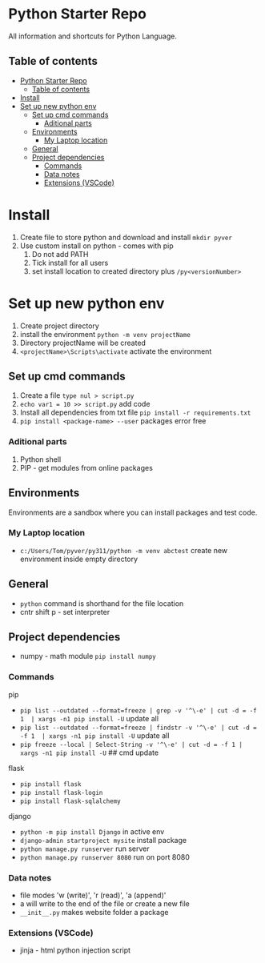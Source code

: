 # Python Starter Repo

All information and shortcuts for Python Language.

## Table of contents

- [Python Starter Repo](#python-starter-repo)
  - [Table of contents](#table-of-contents)
- [Install](#install)
- [Set up new python env](#set-up-new-python-env)
  - [Set up cmd commands](#set-up-cmd-commands)
    - [Aditional parts](#aditional-parts)
  - [Environments](#environments)
    - [My Laptop location](#my-laptop-location)
  - [General](#general)
  - [Project dependencies](#project-dependencies)
    - [Commands](#commands)
    - [Data notes](#data-notes)
    - [Extensions (VSCode)](#extensions-vscode)

# Install

1. Create file to store python and download and install `mkdir pyver`
2. Use custom install on python - comes with pip
   1. Do not add PATH
   2. Tick install for all users
   3. set install location to created directory plus `/py<versionNumber>`

# Set up new python env

1. Create project directory
2. install the environment `python -m venv projectName`
3. Directory projectName will be created
4. `<projectName>\Scripts\activate` activate the environment

## Set up cmd commands

1. Create a file `type nul > script.py`
2. `echo var1 = 10 >> script.py` add code
3. Install all dependencies from txt file `pip install -r requirements.txt`
4. `pip install <package-name> --user` packages error free

### Aditional parts

1. Python shell
2. PIP - get modules from online packages

## Environments

Environments are a sandbox where you can install packages and test code.

### My Laptop location

- `c:/Users/Tom/pyver/py311/python -m venv abctest` create new environment inside empty directory

## General

- `python` command is shorthand for the file location
- cntr shift p - set interpreter

## Project dependencies

- numpy - math module `pip install numpy`

### Commands

pip

- `pip list --outdated --format=freeze | grep -v '^\-e' | cut -d = -f 1  | xargs -n1 pip install -U` update all
- `pip list --outdated --format=freeze | findstr -v '^\-e' | cut -d = -f 1  | xargs -n1 pip install -U` update all
- `pip freeze --local | Select-String -v '^\-e' | cut -d = -f 1 | xargs -n1 pip install -U` ## cmd update

flask

- `pip install flask`
- `pip install flask-login`
- `pip install flask-sqlalchemy`

django

- `python -m pip install Django` in active env
- `django-admin startproject mysite` install package
- `python manage.py runserver` run server
- `python manage.py runserver 8080` run on port 8080

### Data notes

- file modes 'w (write)', 'r (read)', 'a (append)'
- a will write to the end of the file or create a new file
- `__init__.py` makes website folder a package

### Extensions (VSCode)

- jinja - html python injection script
